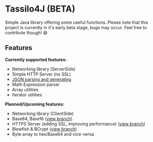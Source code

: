 # Tassilo4J (BETA)
Simple Java library offering some useful functions.
Please note that this project is currently in it's early beta stage, bugs may occur.
Feel free to contribute though! :smile:

Features
-

**Currently supported features:**
- Networking library (ServerSide)
- Simple HTTP Server (no SSL)
- [JSON parsing and generating](https://github.com/TASSIA710/tassilo4j/wiki/JSON)
- Math Expression parser
- Array utilities
- Iterator utilities

**Planned/Upcoming features:**
- Networking library (ClientSide)
- Base64, Base16 ([view branch](https://github.com/TASSIA710/tassilo4j/tree/base64))
- HTTPS Server (adding SSL, improving performance) ([view branch](https://github.com/TASSIA710/tassilo4j/tree/https))
- Blowfish & BCrypt ([view branch](https://github.com/TASSIA710/tassilo4j/tree/blowfish))
- Byte array to hex/Base64 and vice-versa
